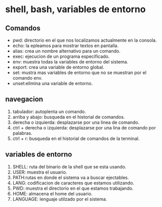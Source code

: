 # shell, bash, variables de entorno

## Comandos

* pwd: directorio en el que nos localizamos actualmente en la consola.
* echo: la epleamos para mostrar textos en pantalla.
* alias: crea un nombre alternativo para un comando.
* exec: ejecucion de un programa especificado.
* env: muestra todas la variables de entorno del sistema.
* export: crea una variable de entorno global.
* set: mustra mas variables de entorno que no se muestran por el comando  env.
* unset:elimina una variable de entorno.

## navegacion

1. tabulador: autoplenta un comando.
2. arriba y abajo: busqueda en el historial de comandos.
3. derecha o izquierda: desplazarse por una linea de  comando.
4. ctrl + derecha o izquierda: desplazarse por una lina de comando por palabras.
5. ctrl + r: busqueda en el historial de comandos de la terminal.

## variables de entorno

1. SHELL: ruta del binario de la shell que se esta usando.
2. USER: muestra el usuario.
3. PATH:rutas en donde el sistema va a buscar ejectables.
4. LANG: codificacion de caracteres que estamos utilizando.
5. PWD: muestra el directorio en el que estamos trabajando.
6. HOME: almacena el home del usuario.
7. LANGUAGE: lenguaje utilzado por el sistema.
